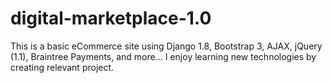# digital-marketplace-1.0

This is a basic eCommerce site using Django 1.8, Bootstrap 3, AJAX, jQuery (1.1), Braintree Payments, and more...
I enjoy learning new technologies by creating relevant project. 
